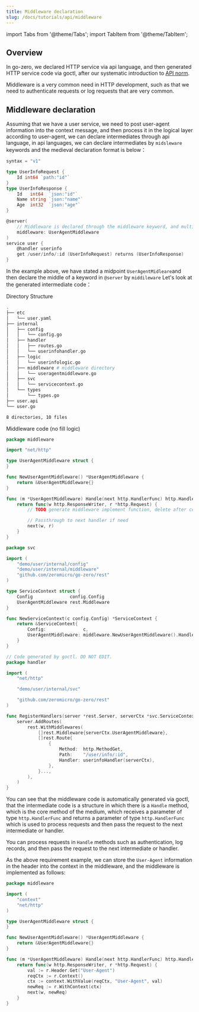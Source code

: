 ```yaml
---
title: Middleware declaration
slug: /docs/tutorials/api/middleware
---
```


import Tabs from '@theme/Tabs';
import TabItem from '@theme/TabItem';

## Overview

In go-zero, we declared HTTP service via api language, and then generated HTTP service code via goctl, after our systematic introduction to <a href="/docs/tutorials" target="_blank">API norm</a>.

Middleware is a very common need in HTTP development, such as that we need to authenticate requests or log requests that are very common.

## Middleware declaration

Assuming that we have a user service, we need to post user-agent information into the context message, and then process it in the logical layer according to user-agent, we can declare intermediates through api language, in api languages, we can declare intermediates by `midsleware` keywords and the medieval declaration format is below：

```go {14}
syntax = "v1"

type UserInfoRequest {
    Id int64 `path:"id"`
}
type UserInfoResponse {
    Id   int64  `json:"id"`
    Name string `json:"name"`
    Age  int32  `json:"age"`
}

@server(
    // Middleware is declared through the middleware keyword, and multiple middleware are separated by English commas, such asUserAgentMiddleware,LogMiddleware
    middleware: UserAgentMiddleware
)
service user {
    @handler userinfo
    get /user/info/:id (UserInfoRequest) returns (UserInfoResponse)
}
```

In the example above, we have stated a midpoint `UserAgentMidleare`and then declare the middle of a keyword in `@server` by `middileware` Let's look at the generated intermediate code：

Directory Structure

```bash
.
├── etc
│   └── user.yaml
├── internal
│   ├── config
│   │   └── config.go
│   ├── handler
│   │   ├── routes.go
│   │   └── userinfohandler.go
│   ├── logic
│   │   └── userinfologic.go
│   ├── middleware # middleware directory
│   │   └── useragentmiddleware.go
│   ├── svc
│   │   └── servicecontext.go
│   └── types
│       └── types.go
├── user.api
└── user.go

8 directories, 10 files
```

Middleware code (no fill logic)

<Tabs>

<TabItem value="useragentmiddleware.go" label="useragentmiddleware.go" default>

```go
package middleware

import "net/http"

type UserAgentMiddleware struct {
}

func NewUserAgentMiddleware() *UserAgentMiddleware {
    return &UserAgentMiddleware{}
}

func (m *UserAgentMiddleware) Handle(next http.HandlerFunc) http.HandlerFunc {
    return func(w http.ResponseWriter, r *http.Request) {
        // TODO generate middleware implement function, delete after code implementation

        // Passthrough to next handler if need
        next(w, r)
    }
}
```

</TabItem>

<TabItem value="servicecontext.go" label="servicecontext.go" default>

```go {17}
package svc

import (
    "demo/user/internal/config"
    "demo/user/internal/middleware"
    "github.com/zeromicro/go-zero/rest"
)

type ServiceContext struct {
    Config              config.Config
    UserAgentMiddleware rest.Middleware
}

func NewServiceContext(c config.Config) *ServiceContext {
    return &ServiceContext{
        Config:              c,
        UserAgentMiddleware: middleware.NewUserAgentMiddleware().Handle,
    }
}

```

</TabItem>

<TabItem value="routes.go" label="routes.go" default>

```go {15}
// Code generated by goctl. DO NOT EDIT.
package handler

import (
    "net/http"

    "demo/user/internal/svc"

    "github.com/zeromicro/go-zero/rest"
)

func RegisterHandlers(server *rest.Server, serverCtx *svc.ServiceContext) {
    server.AddRoutes(
        rest.WithMiddlewares(
            []rest.Middleware{serverCtx.UserAgentMiddleware},
            []rest.Route{
                {
                    Method:  http.MethodGet,
                    Path:    "/user/info/:id",
                    Handler: userinfoHandler(serverCtx),
                },
            }...,
        ),
    )
}

```

</TabItem>

</Tabs>

You can see that the middleware code is automatically generated via goctl, that the intermediate code is a structure in which there is a `Handle` method, which is the core method of the medium, which receives a parameter of type `http.HandlerFunc` and returns a parameter of type `http.HandlerFunc` which is used to process requests and then pass the request to the next intermediate or handler.

You can process requests in `Handle` methods such as authentication, log records, and then pass the request to the next intermediate or handler.

As the above requirement example, we can store the `User-Agent` information in the header into the context in the middleware, and the middleware is implemented as follows:

```go {17-20}
package middleware

import (
    "context"
    "net/http"
)

type UserAgentMiddleware struct {
}

func NewUserAgentMiddleware() *UserAgentMiddleware {
    return &UserAgentMiddleware{}
}

func (m *UserAgentMiddleware) Handle(next http.HandlerFunc) http.HandlerFunc {
    return func(w http.ResponseWriter, r *http.Request) {
        val := r.Header.Get("User-Agent")
        reqCtx := r.Context()
        ctx := context.WithValue(reqCtx, "User-Agent", val)
        newReq := r.WithContext(ctx)
        next(w, newReq)
    }
}
```